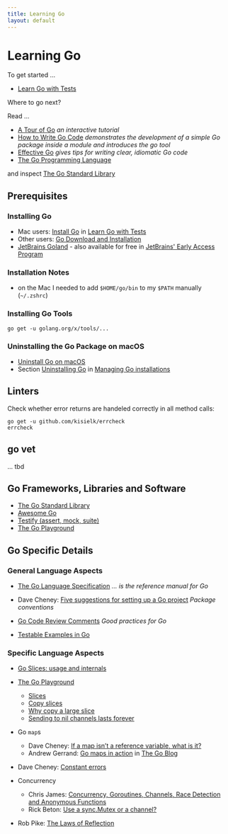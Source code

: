 ```yaml
---
title: Learning Go
layout: default
---
```

# Learning Go

To get started ...

- [Learn Go with Tests](https://github.com/quii/learn-go-with-tests)

Where to go next?

Read ...

- [A Tour of Go](https://tour.golang.org/welcome/1) *an interactive tutorial*
- [How to Write Go Code](https://golang.org/doc/code) *demonstrates the development of a simple Go package inside a module and introduces the go tool*
- [Effective Go](https://golang.org/doc/effective_go) *gives tips for writing clear, idiomatic Go code*
- [The Go Programming Language](https://www.google.de/books/edition/The_Go_Programming_Language/t_rzrQEACAAJ)

and inspect [The Go Standard Library](https://golang.org/pkg/)

## Prerequisites

### Installing Go

- Mac users: [Install Go](https://quii.gitbook.io/learn-go-with-tests/go-fundamentals/install-go) in [Learn Go with Tests](https://github.com/quii/learn-go-with-tests)
- Other users: [Go Download and Installation](https://golang.org/doc/install)
- [JetBrains Goland](https://www.jetbrains.com/go/) - also available for free in [JetBrains' Early Access Program](https://www.jetbrains.com/resources/eap/)

### Installation Notes

- on the Mac I needed to add `$HOME/go/bin` to my `$PATH` manually (`~/.zshrc`)

### Installing Go Tools

```shell
go get -u golang.org/x/tools/...
```

### Uninstalling the Go Package on macOS

- [Uninstall Go on macOS](https://blog.dharnitski.com/2019/04/06/uninstall-go-on-mac/)
- Section [Uninstalling Go](https://golang.org/doc/manage-install#uninstalling) in [Managing Go installations](https://golang.org/doc/manage-install)

## Linters

Check whether error returns are handeled correctly in all method calls:

```shell
go get -u github.com/kisielk/errcheck
errcheck
```

## go vet

... tbd

## Go Frameworks, Libraries and Software

* [The Go Standard Library](https://golang.org/pkg/)
* [Awesome Go](https://awesome-go.com)
* [Testify (assert, mock, suite)](https://github.com/stretchr/testify)
* [The Go Playground](https://play.golang.org/)

## Go Specific Details

### General Language Aspects

* [The Go Language Specification](https://golang.org/ref/spec) *... is the reference manual for Go*

* Dave Cheney: [Five suggestions for setting up a Go project](https://dave.cheney.net/2014/12/01/five-suggestions-for-setting-up-a-go-project) *Package conventions*

* [Go Code Review Comments](https://github.com/golang/go/wiki/CodeReviewComments#named-result-parameters) *Good practices for Go*

* [Testable Examples in Go](https://blog.golang.org/examples)

### Specific Language Aspects

* [Go Slices: usage and internals](https://blog.golang.org/slices-intro)

* [The Go Playground](https://play.golang.org/)
  * [Slices](https://play.golang.org/p/ICCWcRGIO68)
  * [Copy slices](https://play.golang.org/p/bTrRmYfNYCp)
  * [Why copy a large slice](https://play.golang.org/p/Poth8JS28sc)
  * [Sending to nil channels lasts forever](https://play.golang.org/p/IIbeAox5jKA)

* Go `map`s
  * Dave Cheney: [If a map isn’t a reference variable, what is it?](https://dave.cheney.net/2017/04/30/if-a-map-isnt-a-reference-variable-what-is-it)
  * Andrew Gerrand: [Go maps in action](https://blog.golang.org/maps) in [The Go Blog](https://blog.golang.org/)

* Dave Cheney: [Constant errors](https://dave.cheney.net/2016/04/07/constant-errors)

* Concurrency
  * Chris James: [Concurrency, Goroutines, Channels, Race Detection and Anonymous Functions](https://quii.gitbook.io/learn-go-with-tests/go-fundamentals/concurrency)
  * Rick Beton: [Use a sync.Mutex or a channel?](https://github.com/golang/go/wiki/MutexOrChannel)

* Rob Pike: [The Laws of Reflection](https://blog.golang.org/laws-of-reflection)
